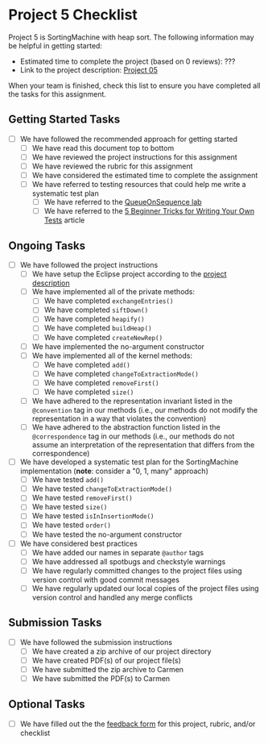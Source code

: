 # Project 5 Checklist

Project 5 is SortingMachine with heap sort. The following information may be 
helpful in getting started:

- Estimated time to complete the project (based on 0 reviews): ???
- Link to the project description: [Project 05][project]

When your team is finished, check this list to ensure you have 
completed all the tasks for this assignment.

## Getting Started Tasks

- [ ] We have followed the recommended approach for getting started
  - [ ] We have read this document top to bottom
  - [ ] We have reviewed the project instructions for this assignment
  - [ ] We have reviewed the rubric for this assignment
  - [ ] We have considered the estimated time to complete the assignment
  - [ ] We have referred to testing resources that could help me write a systematic test plan
    - [ ] We have referred to the [QueueOnSequence lab][queue-on-sequence]
    - [ ] We have referred to the [5 Beginner Tricks for Writing Your Own Tests][5-tricks-for-testing] article

## Ongoing Tasks

- [ ] We have followed the project instructions
  - [ ] We have setup the Eclipse project according to the [project description][project]
  - [ ] We have implemented all of the private methods: 
    - [ ] We have completed `exchangeEntries()`
    - [ ] We have completed `siftDown()`
    - [ ] We have completed `heapify()`
    - [ ] We have completed `buildHeap()`
    - [ ] We have completed `createNewRep()`
  - [ ] We have implemented the no-argument constructor
  - [ ] We have implemented all of the kernel methods: 
    - [ ] We have completed `add()`
    - [ ] We have completed `changeToExtractionMode()`
    - [ ] We have completed `removeFirst()`
    - [ ] We have completed `size()`
  - [ ] We have adhered to the representation invariant listed in the `@convention` tag in our methods 
        (i.e., our methods do not modify the representation in a way that violates the convention)
  - [ ] We have adhered to the abstraction function listed in the `@correspondence` tag in our methods
        (i.e., our methods do not assume an interpretation of the representation that differs from the correspondence)
- [ ] We have developed a systematic test plan for the SortingMachine implementation (**note**: consider a "0, 1, many" approach)
  - [ ] We have tested `add()`
  - [ ] We have tested `changeToExtractionMode()`
  - [ ] We have tested `removeFirst()`
  - [ ] We have tested `size()`
  - [ ] We have tested `isInInsertionMode()`
  - [ ] We have tested `order()`
  - [ ] We have tested the no-argument constructor
- [ ] We have considered best practices
  - [ ] We have added our names in separate `@author` tags
  - [ ] We have addressed all spotbugs and checkstyle warnings
  - [ ] We have regularly committed changes to the project files using version control with good commit messages
  - [ ] We have regularly updated our local copies of the project files using version control and handled any merge conflicts

## Submission Tasks

- [ ] We have followed the submission instructions
  - [ ] We have created a zip archive of our project directory
  - [ ] We have created PDF(s) of our project file(s)
  - [ ] We have submitted the zip archive to Carmen
  - [ ] We have submitted the PDF(s) to Carmen

## Optional Tasks

- [ ] We have filled out the the [feedback form][feedback-form] for this project, rubric, and/or checklist


[feedback-form]: https://forms.gle/qJ1gEM5N1r6X7Poy5
[project]: https://web.cse.ohio-state.edu/software/2231/web-sw2/assignments/projects/sorting-machine-with-heapsort/sorting-machine-with-heapsort.html
[queue-on-sequence]: https://web.cse.ohio-state.edu/software/2231/web-sw2/extras/instructions/version-control/version-control.html
[5-tricks-for-testing]: https://therenegadecoder.com/code/beginner-tricks-for-writing-your-own-unit-tests/
